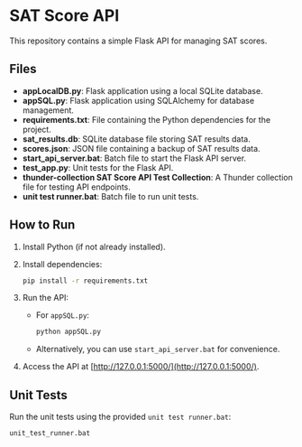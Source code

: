 
# SAT Score API

This repository contains a simple Flask API for managing SAT scores.

## Files

- **appLocalDB.py**: Flask application using a local SQLite database.
- **appSQL.py**: Flask application using SQLAlchemy for database management.
- **requirements.txt**: File containing the Python dependencies for the project.
- **sat_results.db**: SQLite database file storing SAT results data.
- **scores.json**: JSON file containing a backup of SAT results data.
- **start_api_server.bat**: Batch file to start the Flask API server.
- **test_app.py**: Unit tests for the Flask API.
- **thunder-collection SAT Score API Test Collection**: A Thunder collection file for testing API endpoints.
- **unit test runner.bat**: Batch file to run unit tests.

## How to Run

1. Install Python (if not already installed).

2. Install dependencies:
    ```bash
    pip install -r requirements.txt
    ```

3. Run the API:
    - For `appSQL.py`:
        ```bash
        python appSQL.py
        ```
    - Alternatively, you can use `start_api_server.bat` for convenience.

4. Access the API at [http://127.0.0.1:5000/](http://127.0.0.1:5000/).

## Unit Tests

Run the unit tests using the provided `unit test runner.bat`:

```bash
unit_test_runner.bat
